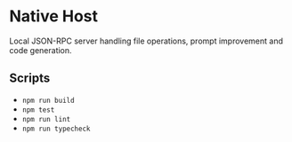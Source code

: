 # Native Host

Local JSON-RPC server handling file operations, prompt improvement and code generation.

## Scripts

- `npm run build`
- `npm test`
- `npm run lint`
- `npm run typecheck`
